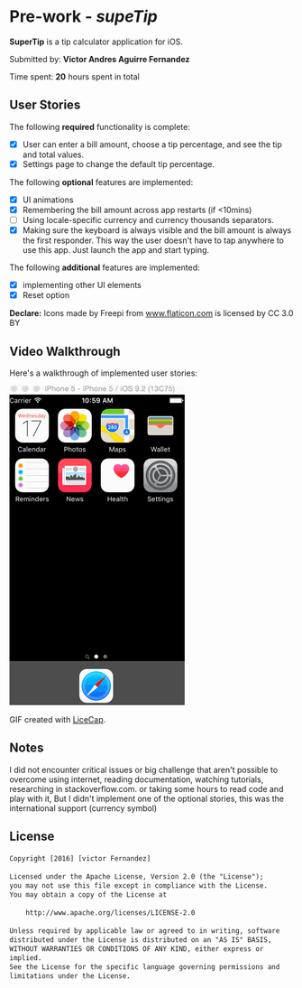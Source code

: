 # Pre-work - *supeTip*

**SuperTip** is a tip calculator application for iOS.

Submitted by: **Victor Andres Aguirre Fernandez**

Time spent: **20** hours spent in total

## User Stories


The following **required** functionality is complete:

* [X] User can enter a bill amount, choose a tip percentage, and see the tip and total values.
* [X] Settings page to change the default tip percentage.

The following **optional** features are implemented:
* [X] UI animations
* [X] Remembering the bill amount across app restarts (if <10mins)
* [ ] Using locale-specific currency and currency thousands separators.
* [X] Making sure the keyboard is always visible and the bill amount is always the first responder. This way the user doesn't have to tap anywhere to use this app. Just launch the app and start typing.

The following **additional** features are implemented:

* [X] implementing other UI elements
* [X] Reset option  

**Declare:**
Icons made by Freepi  from  www.flaticon.com is licensed by CC 3.0 BY 

## Video Walkthrough 

Here's a walkthrough of implemented user stories:

![Video Walkthrough](walkthrough.gif)

GIF created with [LiceCap](http://www.cockos.com/licecap/).

## Notes

I did not encounter critical issues or big challenge that aren't possible to overcome using internet, reading documentation, watching tutorials, researching in stackoverflow.com. or taking some hours to read code and play with it, But I didn't implement one of the optional stories, this was the international support (currency symbol)

## License

    Copyright [2016] [victor Fernandez]

    Licensed under the Apache License, Version 2.0 (the "License");
    you may not use this file except in compliance with the License.
    You may obtain a copy of the License at

        http://www.apache.org/licenses/LICENSE-2.0

    Unless required by applicable law or agreed to in writing, software
    distributed under the License is distributed on an "AS IS" BASIS,
    WITHOUT WARRANTIES OR CONDITIONS OF ANY KIND, either express or implied.
    See the License for the specific language governing permissions and
    limitations under the License.
